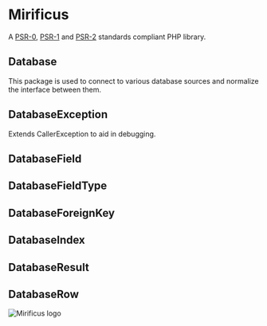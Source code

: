 # Mirificus

A [PSR-0](https://github.com/php-fig/fig-standards/blob/master/accepted/PSR-0.md), [PSR-1](https://github.com/php-fig/fig-standards/blob/master/accepted/PSR-1-basic-coding-standard.md) and [PSR-2](https://github.com/php-fig/fig-standards/blob/master/accepted/PSR-2-coding-style-guide.md) standards compliant PHP library.

## Database
This package is used to connect to various database sources and normalize the interface between them.

## DatabaseException
Extends CallerException to aid in debugging.

## DatabaseField

## DatabaseFieldType

## DatabaseForeignKey

## DatabaseIndex

## DatabaseResult

## DatabaseRow

![Mirificus logo](http://sensibleux.com/wp-content/uploads/2013/09/mirificus.png "Mirificus PHP Library")
